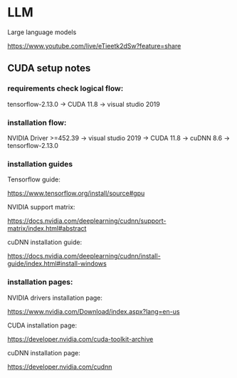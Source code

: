 # LLM
Large language models


https://www.youtube.com/live/eTieetk2dSw?feature=share


## CUDA setup notes

### requirements check logical flow:
tensorflow-2.13.0 -> CUDA 11.8 -> visual studio 2019

### installation flow:
NVIDIA Driver >=452.39 -> visual studio 2019 -> CUDA 11.8 -> cuDNN 8.6 -> tensorflow-2.13.0


### installation guides
Tensorflow guide:

https://www.tensorflow.org/install/source#gpu

NVIDIA support matrix:

https://docs.nvidia.com/deeplearning/cudnn/support-matrix/index.html#abstract

cuDNN installation guide:

https://docs.nvidia.com/deeplearning/cudnn/install-guide/index.html#install-windows

### installation pages:
NVIDIA drivers installation page:

https://www.nvidia.com/Download/index.aspx?lang=en-us

CUDA installation page:

https://developer.nvidia.com/cuda-toolkit-archive

cuDNN installation page:

https://developer.nvidia.com/cudnn 
